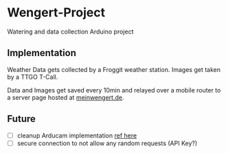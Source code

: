 # Wengert-Project
Watering and data collection Arduino project

## Implementation

Weather Data gets collected by a Froggit weather station.
Images get taken by a TTGO T-Call.

Data and Images get saved every 10min and relayed over a mobile router to a server page hosted at [meinwengert.de](https://meinwengert.de/).

## Future

 - [ ] cleanup Arducam implementation [ref here](https://randomnerdtutorials.com/esp32-cam-post-image-photo-server/)
 - [ ] secure connection to not allow any random requests (API Key?)
